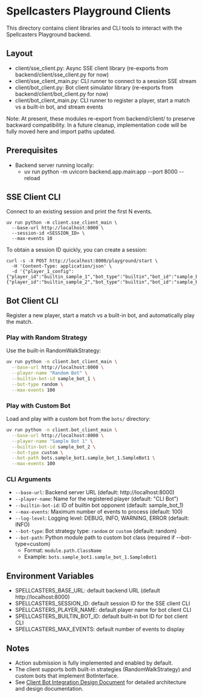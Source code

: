 # Spellcasters Playground Clients

This directory contains client libraries and CLI tools to interact with the Spellcasters Playground backend.

## Layout

- client/sse_client.py: Async SSE client library (re-exports from backend/client/sse_client.py for now)
- client/sse_client_main.py: CLI runner to connect to a session SSE stream
- client/bot_client.py: Bot client simulator library (re-exports from backend/client/bot_client.py for now)
- client/bot_client_main.py: CLI runner to register a player, start a match vs a built-in bot, and stream events

Note: At present, these modules re-export from backend/client/ to preserve backward compatibility. In a future cleanup, implementation code will be fully moved here and import paths updated.

## Prerequisites

- Backend server running locally:
  - uv run python -m uvicorn backend.app.main:app --port 8000 --reload

## SSE Client CLI

Connect to an existing session and print the first N events.

```
uv run python -m client.sse_client_main \
  --base-url http://localhost:8000 \
  --session-id <SESSION_ID> \
  --max-events 10
```

To obtain a session ID quickly, you can create a session:

```
curl -s -X POST http://localhost:8000/playground/start \
  -H 'Content-Type: application/json' \
  -d '{"player_1_config":{"player_id":"builtin_sample_1","bot_type":"builtin","bot_id":"sample_bot_1"},"player_2_config":{"player_id":"builtin_sample_2","bot_type":"builtin","bot_id":"sample_bot_2"}}'
```

## Bot Client CLI

Register a new player, start a match vs a built-in bot, and automatically play the match.

### Play with Random Strategy

Use the built-in RandomWalkStrategy:

```bash
uv run python -m client.bot_client_main \
  --base-url http://localhost:8000 \
  --player-name "Random Bot" \
  --builtin-bot-id sample_bot_1 \
  --bot-type random \
  --max-events 100
```

### Play with Custom Bot

Load and play with a custom bot from the `bots/` directory:

```bash
uv run python -m client.bot_client_main \
  --base-url http://localhost:8000 \
  --player-name "Sample Bot 1" \
  --builtin-bot-id sample_bot_2 \
  --bot-type custom \
  --bot-path bots.sample_bot1.sample_bot_1.SampleBot1 \
  --max-events 100
```

### CLI Arguments

- `--base-url`: Backend server URL (default: http://localhost:8000)
- `--player-name`: Name for the registered player (default: "CLI Bot")
- `--builtin-bot-id`: ID of builtin bot opponent (default: sample_bot_1)
- `--max-events`: Maximum number of events to process (default: 100)
- `--log-level`: Logging level: DEBUG, INFO, WARNING, ERROR (default: INFO)
- `--bot-type`: Bot strategy type: `random` or `custom` (default: random)
- `--bot-path`: Python module path to custom bot class (required if --bot-type=custom)
  - Format: `module.path.ClassName`
  - Example: `bots.sample_bot1.sample_bot_1.SampleBot1`

## Environment Variables

- SPELLCASTERS_BASE_URL: default backend URL (default http://localhost:8000)
- SPELLCASTERS_SESSION_ID: default session ID for the SSE client CLI
- SPELLCASTERS_PLAYER_NAME: default player name for bot client CLI
- SPELLCASTERS_BUILTIN_BOT_ID: default built-in bot ID for bot client CLI
- SPELLCASTERS_MAX_EVENTS: default number of events to display

## Notes

- Action submission is fully implemented and enabled by default.
- The client supports both built-in strategies (RandomWalkStrategy) and custom bots that implement BotInterface.
- See [Client Bot Integration Design Document](../docs/specs/client-bot-integration/design.md) for detailed architecture and design documentation.

